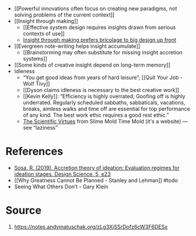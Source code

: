 - [[Powerful innovations often focus on creating new paradigms, not solving problems of the current context]] 
- [[Insight through making]]
    - [[Effective system design requires insights drawn from serious contexts of use]] 
    - [Insight through making prefers bricolage to big design up front](https://notes.andymatuschak.org/zT2CnA38ERsCY2NKGw2thSL) 
- [[Evergreen note-writing helps insight accumulate]]
    - [[Brainstorming may often substitute for missing insight accretion systems]]
- [[Some kinds of creative insight depend on long-term memory]] 
- Idleness
    - “You get good ideas from years of hard leisure”; [[Quit Your Job - Wolf Tivy]]
    - [[Dyson claims idleness is necessary to the best creative work]] 
    - [[Kevin Kelly]]: “Efficiency is highly overrated; Goofing off is highly underrated. Regularly scheduled sabbaths, sabbaticals, vacations, breaks, aimless walks and time off are essential for top performance of any kind. The best work ethic requires a good rest ethic.”
    - [The Scientific Virtues](https://slimemoldtimemold.com/2022/02/10/the-scientific-virtues/) from Slime Mold Time Mold (it's a website) — see “laziness”

# References
- [Sosa, R. (2019). Accretion theory of ideation: Evaluation regimes for ideation stages. Design Science, 5, e23](https://notes.andymatuschak.org/z7rU9uGjjFJnLe57XqxpQ3V)
- [[Why Greatness Cannot Be Planned - Stanley and Lehman]] #todo
- Seeing What Others Don’t - Gary Klein

# Source
1. https://notes.andymatuschak.org/zLg3XjSSrDofz6cW3F6DESx
